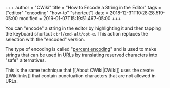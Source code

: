 +++
author = "CWiki"
title = "How to Encode a String in the Editor"
tags = ["editor" "encoding" "how-to" "shortcut"]
date = 2018-12-31T10:28:28.519-05:00
modified = 2019-01-07T15:19:51.467-05:00
+++

You can "encode" a string in the editor by highlighting it and then tapping the keyboard shortcut `ctrl​/cmd-alt/opt-e`. This action replaces the selection with the "encoded" version.

The type of encoding is called "[percent encoding](https://en.wikipedia.org/wiki/Percent-encoding)" and is used to make strings that can be used in [URL](https://en.wikipedia.org/wiki/URL)s by translating reserved characters into "safe" alternatives.

This is the same technique that [[About CWiki|CWiki]] uses the create [[Wikilinks]] that contain punctuation characters that are not allowed in URLs.
